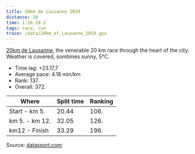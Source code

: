 ```yaml
---
title: 20km de Lausanne 2019
distance: 20
time: 1:26.19.2
tags: race, run
trace: /data/20km_of_Lausanne_2019.gpx
---
```


[20km de Lausanne](https://20km.ch), the venerable 20 km race through the heart of the city. Weather is covered, somtimes sunny, 5°C.

* Time lag: +23.17,7
* Average pace: 4.18 min/km
* Rank: 137.
* Overall: 372.

| Where          | Split time | Ranking
| -------------- | ---------- | -------
| Start - km 5.  | 20.44      | 106.
| km 5. - km 12. | 32.05      | 126.
| km12  - Finish | 33.29      | 196.


Source: [datasport.com](https://services.datasport.com/2019/lauf/km20/rang062.htm)

